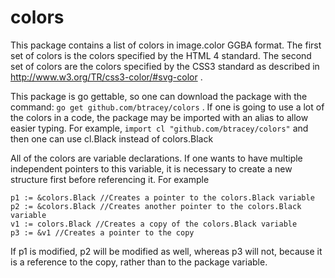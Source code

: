 colors
=========

This package contains a list of colors in image.color GGBA format.
The first set of colors is the colors specified by the HTML 4 standard.
The second set of  colors are the colors specified by the CSS3 standard as described in http://www.w3.org/TR/css3-color/#svg-color .

This package is go gettable, so one can download the package with the command: 
`go get github.com/btracey/colors` . 
If one is going to use a lot of the colors in a code, the package may be imported with an alias to allow easier typing. For example, `import cl "github.com/btracey/colors"`
and then one can use cl.Black instead of colors.Black

All of the colors are variable declarations. If one wants to have multiple independent pointers to this variable, it is necessary to create a new structure first before referencing it. For example

	p1 := &colors.Black //Creates a pointer to the colors.Black variable
	p2 := &colors.Black //Creates another pointer to the colors.Black variable
	v1 := colors.Black //Creates a copy of the colors.Black variable
	p3 := &v1 //Creates a pointer to the copy

If p1 is modified, p2 will be modified as well, whereas p3 will not, because it is a reference to the copy, rather than to the package variable.  
